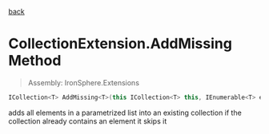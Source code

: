 ﻿

[back](/IronSphere.Extensions/types/CollectionExtension)

# CollectionExtension.AddMissing Method

> Assembly: IronSphere.Extensions

```csharp
ICollection<T> AddMissing<T>(this ICollection<T> this, IEnumerable<T> elementsToAdd);
```

adds all elements in a parametrized list into an existing collection if the collection already contains an element it skips it

 